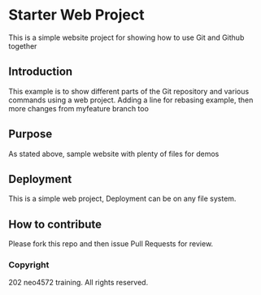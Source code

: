 # Starter Web Project

This is a simple website project for showing how to use Git and Github together

## Introduction

This example is to show different parts of the Git repository and various commands using a web project.
Adding a line for rebasing example, then more changes from myfeature branch too

## Purpose

As stated above, sample website with plenty of files for demos

## Deployment

This is a simple web project, Deployment can be on any file system.

## How to contribute

Please fork this repo and then issue Pull Requests for review.

### Copyright

202 neo4572 training. All rights reserved.
